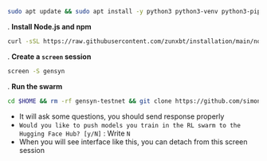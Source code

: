 ```bash
sudo apt update && sudo apt install -y python3 python3-venv python3-pip curl wget screen git lsof nano unzip
```
. **Install Node.js and npm**  
```bash
curl -sSL https://raw.githubusercontent.com/zunxbt/installation/main/node.sh | bash
```
. **Create a `screen` session**
```bash
screen -S gensyn
```
. **Run the swarm**
```bash
cd $HOME && rm -rf gensyn-testnet && git clone https://github.com/simonik11/gensyn-testnet.git && chmod +x gensyn-testnet/gensyn.sh && ./gensyn-testnet/gensyn.sh
```
- It will ask some questions, you should send response properly
- ```Would you like to push models you train in the RL swarm to the Hugging Face Hub? [y/N]``` : Write `N`
- When you will see interface like this, you can detach from this screen session

